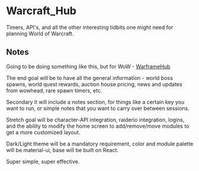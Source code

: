 # Warcraft_Hub

Timers, API's, and all the other interesting tidbits one might need for planning World of Warcraft.

## Notes

Going to be doing something like this, but for WoW - [WarframeHub](https://hub.warframestat.us/#/)

The end goal will be to have all the general information - world boss spawns, world quest rewards, auction house pricing, news and updates from wowhead, rare spawn timers, etc.

Secondary it will include a notes section, for things like a certain key you want to run, or simple notes that you want to carry over between sessions.

Stretch goal will be character-API integration, raiderio integration, logins, and the ability to modify the home screen to add/remove/move modules to get a more customized layout.

Dark/Light theme will be a mandatory requirement, color and module palette will be material-ui, base will be built on React.

Super simple, super effective.
